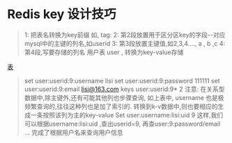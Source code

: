 # Redis key 设计技巧

> 1: 把表名转换为key前缀 如, tag:
2: 第2段放置用于区分区key的字段--对应mysql中的主键的列名,如userid
3: 第3段放置主键值,如2,3,4...., a , b ,c
4: 第4段,写要存储的列名
用户表 user , 转换为key-value存储

[表](Redis%20key%20%E8%AE%BE%E8%AE%A1%E6%8A%80%E5%B7%A7%204536911ab56c4a1baa786c39ed968c14/%E8%A1%A8%20ad639928dad041648fa122c2532467de.csv)

> set user:userid:9:username lisi
set user:userid:9:password 111111
set user:userid:9:email [lisi@163.com](mailto:lisi@163.com)
keys user:userid:9*
2 注意:
在关系型数据中,除主键外,还有可能其他列也步骤查询,
如上表中, username 也是极频繁查询的,往往这种列也是加了索引的.
转换到k-v数据中,则也要相应的生成一条按照该列为主的key-value
Set user:username:lisi:uid 9
这样,我们可以根据username:lisi:uid ,查出userid=9,
再查user:9:password/email ...
完成了根据用户名来查询用户信息